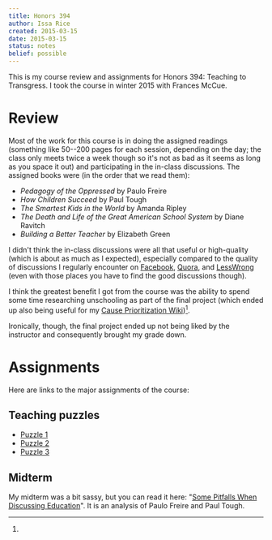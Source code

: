 ```yaml
---
title: Honors 394
author: Issa Rice
created: 2015-03-15
date: 2015-03-15
status: notes
belief: possible
---
```


This is my course review and assignments for Honors 394: Teaching to Transgress.
I took the course in winter 2015 with Frances McCue.

# Review

Most of the work for this course is in doing the assigned readings (something like 50--200 pages for each session, depending on the day; the class only meets twice a week though so it's not as bad as it seems as long as you space it out) and participating in the in-class discussions.
The assigned books were (in the order that we read them):

- *Pedagogy of the Oppressed* by Paulo Freire
- *How Children Succeed* by Paul Tough
- *The Smartest Kids in the World* by Amanda Ripley
- *The Death and Life of the Great American School System* by Diane Ravitch
- *Building a Better Teacher* by Elizabeth Green

I didn't think the in-class discussions were all that useful or high-quality (which is about as much as I expected), especially compared to the quality of discussions I regularly encounter on [Facebook](), [Quora](), and [LessWrong]() (even with those places you have to find the good discussions though).

I think the greatest benefit I got from the course was the ability to spend some time researching unschooling as part of the final project (which ended up also being useful for my [Cause Prioritization Wiki](http://causeprioritization.org))[^ironically].

[^ironically]:
Ironically, though, the final project ended up not being liked by the instructor and consequently brought my grade down.

# Assignments

Here are links to the major assignments of the course:

## Teaching puzzles

- [Puzzle 1](http://exp.issarice.com/pdf/puzzle1.pdf)
- [Puzzle 2](http://exp.issarice.com/pdf/puzzle2.pdf)
- [Puzzle 3](http://exp.issarice.com/pdf/puzzle3.pdf)

## Midterm

My midterm was a bit sassy, but you can read it here: "[Some Pitfalls When Discussing Education](http://exp.issarice.com/pdf/honors_394_midterm.pdf)".
It is an analysis of Paulo Freire and Paul Tough.
